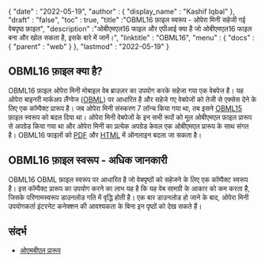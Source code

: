 {
  "date" : "2022-05-19",
  "author" : {
    "display_name" : "Kashif Iqbal"
},
  "draft" : "false",
  "toc" : true,
  "title" :"OBML16 फ़ाइल स्वरूप - ओपेरा मिनी सहेजी गई वेबपृष्ठ फ़ाइल",
  "description" :"ओबीएमएल16 फाइल और एपीआई क्या है जो ओबीएमएल16 फाइल बना और खोल सकता है, इसके बारे में जानें।",
  "linktitle" : "OBML16",
  "menu" : {
    "docs" : {
      "parent" : "web"
}
},
  "lastmod" : "2022-05-19"
}

## OBML16 फ़ाइल क्या है?

OBML16 फ़ाइल ओपेरा मिनी मोबाइल वेब ब्राउज़र का उपयोग करके सहेजा गया एक वेबपेज है। यह ओपेरा बाइनरी मार्कअप लैंग्वेज ([OBML](/hi/web/obml/)) पर आधारित है और सहेजे गए वेबपेजों को तेजी से एक्सेस देने के लिए एक कॉम्पैक्ट प्रारूप है। जब ओपेरा मिनी संस्करण 7 लॉन्च किया गया था, तब इसने [OBML15](/hi/web/obml15/) फ़ाइल स्वरूप को बदल दिया था। ओपेरा मिनी वेबपेजों के इन सभी रूपों को मूल ओबीएमएल फ़ाइल प्रारूप से अपग्रेड किया गया था और ओपेरा मिनी का प्रत्येक अपग्रेड केवल एक ओबीएमएल प्रारूप के साथ संगत है। OBML16 फाइलों को [PDF](/hi/pdf/) और [HTML](/hi/web/html/) में ऑनलाइन बदला जा सकता है।

## OBML16 फ़ाइल स्वरूप - अधिक जानकारी

OBML16 OBML फ़ाइल स्वरूप पर आधारित है जो वेबपृष्ठों को सहेजने के लिए एक कॉम्पैक्ट स्वरूप है। इस कॉम्पैक्ट प्रारूप का उपयोग करने का लाभ यह है कि यह वेब सामग्री के आकार को कम करता है, जिसके परिणामस्वरूप डाउनलोड गति में वृद्धि होती है। एक बार डाउनलोड हो जाने के बाद, ओपेरा मिनी उपयोगकर्ता इंटरनेट कनेक्शन की आवश्यकता के बिना इन पृष्ठों को देख सकते हैं।

## संदर्भ

* [ओएमबीएल प्रारूप](https://github.com/grawity/obml-parser/blob/master/obml.md)

